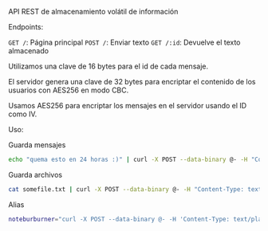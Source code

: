 API REST de almacenamiento volátil de información

Endpoints:

`GET /`: Página principal
`POST /`: Enviar texto
`GET /:id`: Devuelve el texto almacenado

Utilizamos una clave de 16 bytes para el id de cada mensaje.

El servidor genera una clave de 32 bytes para encriptar el contenido de los usuarios con AES256 en modo CBC.

Usamos AES256 para encriptar los mensajes en el servidor usando el ID como IV.

Uso:


Guarda mensajes
```bash
echo "quema esto en 24 horas :)" | curl -X POST --data-binary @- -H "Content-Type: text/plain" http://localhost:8000
```

Guarda archivos

```bash
cat somefile.txt | curl -X POST --data-binary @- -H "Content-Type: text/plain" http://localhost:8000
```

Alias

```bash
noteburburner="curl -X POST --data-binary @- -H 'Content-Type: text/plain' http://localhost:8000"
```
